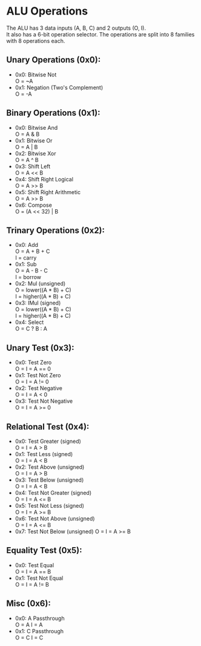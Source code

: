 # ALU Operations
The ALU has 3 data inputs (A, B, C)
and 2 outputs (O, I).  
It also has a 6-bit operation selector.
The operations are split into 8 families  
with 8 operations each.

## Unary Operations (0x0):
- 0x0: Bitwise Not  
    O = ~A
- 0x1: Negation (Two's Complement)  
    O = -A

## Binary Operations (0x1):
- 0x0: Bitwise And  
    O = A & B
- 0x1: Bitwise Or  
    O = A | B
- 0x2: Bitwise Xor  
    O = A ^ B
- 0x3: Shift Left  
    O = A << B
- 0x4: Shift Right Logical  
    O = A >> B
- 0x5: Shift Right Arithmetic  
    O = A >> B
- 0x6: Compose  
    O = (A << 32) | B

## Trinary Operations (0x2):
- 0x0: Add  
    O = A + B + C  
    I = carry
- 0x1: Sub  
    O = A - B - C  
    I = borrow
- 0x2: Mul (unsigned)  
    O = lower((A * B) + C)  
    I = higher((A * B) + C)
- 0x3: IMul (signed)  
    O = lower((A * B) + C)  
    I = higher((A * B) + C)
- 0x4: Select  
    O = C ? B : A

## Unary Test (0x3):
- 0x0: Test Zero  
    O = I = A == 0
- 0x1: Test Not Zero  
    O = I = A != 0
- 0x2: Test Negative  
    O = I = A < 0
- 0x3: Test Not Negative  
    O = I = A >= 0

## Relational Test (0x4):
- 0x0: Test Greater (signed)  
    O = I = A > B
- 0x1: Test Less (signed)  
    O = I = A < B
- 0x2: Test Above (unsigned)  
    O = I = A > B
- 0x3: Test Below (unsigned)  
    O = I = A < B
- 0x4: Test Not Greater (signed)  
    O = I = A <= B
- 0x5: Test Not Less (signed)  
    O = I = A >= B
- 0x6: Test Not Above (unsigned)  
    O = I = A <= B
- 0x7: Test Not Below (unsigned)
    O = I = A >= B

## Equality Test (0x5):
- 0x0: Test Equal  
    O = I = A == B
- 0x1: Test Not Equal  
    O = I = A != B

## Misc (0x6):
- 0x0: A Passthrough  
    O = A
    I = A
- 0x1: C Passthrough  
    O = C
    I = C
